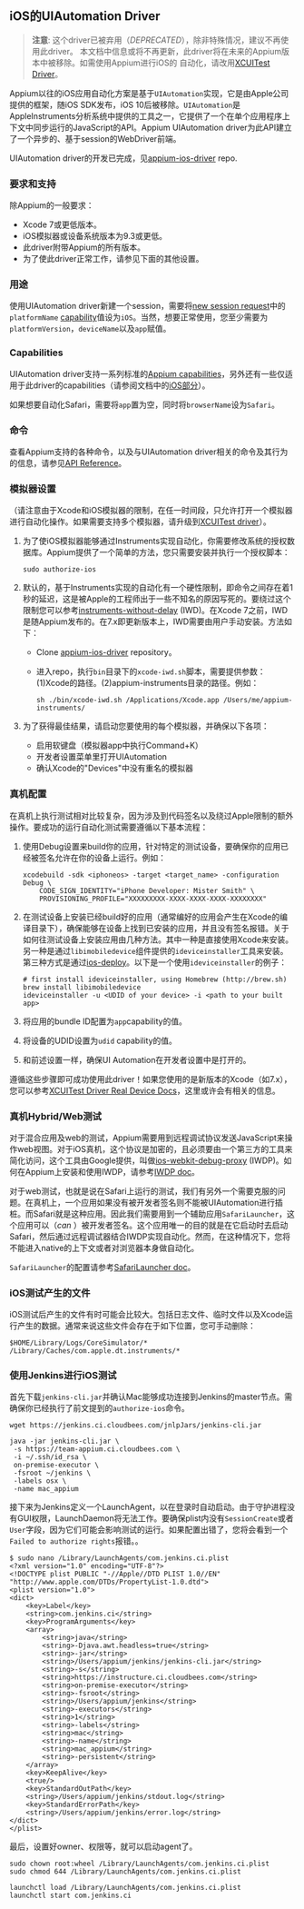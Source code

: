 ## iOS的UIAutomation Driver

> **注意**: 这个driver已被弃用（_DEPRECATED_），除非特殊情况，建议不再使用此driver。
> 本文档中信息或将不再更新，此driver将在未来的Appium版本中被移除。如需使用Appium进行iOS的
> 自动化，请改用[XCUITest Driver](/docs/cn/drivers/ios-xcuitest.md)。


Appium以往的iOS应用自动化方案是基于`UIAutomation`实现，它是由Apple公司提供的框架，随iOS SDK发布，iOS 10后被移除。`UIAutomation`是AppleInstruments分析系统中提供的工具之一，它提供了一个在单个应用程序上下文中同步运行的JavaScript的API。Appium UIAutomation driver为此API建立了一个异步的、基于session的WebDriver前端。


UIAutomation driver的开发已完成，见[appium-ios-driver](https://github.com/appium/appium-ios-driver) repo.

### 要求和支持

除Appium的一般要求：

* Xcode 7或更低版本。
* iOS模拟器或设备系统版本为9.3或更低。
* 此driver附带Appium的所有版本。
* 为了使此driver正常工作，请参见下面的其他设置。

### 用途

使用UIAutomation driver新建一个session，需要将[new session request](#TODO)中的`platformName` [capability](#TODO)值设为`iOS`。当然，想要正常使用，您至少需要为`platformVersion`，`deviceName`以及`app`赋值。


### Capabilities

UIAutomation driver支持一系列标准的[Appium capabilities](/docs/cn/writing-running-appium/caps.md)，另外还有一些仅适用于此driver的capabilities（请参阅文档中的[iOS部分](/docs/cn/writing-running-appium/caps.md#ios-only)）。

如果想要自动化Safari，需要将`app`置为空，同时将`browserName`设为`Safari`。

### 命令

查看Appium支持的各种命令，以及与UIAutomation driver相关的命令及其行为的信息，请参见[API Reference](#TODO)。


### 模拟器设置

（请注意由于Xcode和iOS模拟器的限制，在任一时间段，只允许打开一个模拟器进行自动化操作。如果需要支持多个模拟器，请升级到[XCUITest driver](ios-xcuitest.md)）。


1. 为了使iOS模拟器能够通过Instruments实现自动化，你需要修改系统的授权数据库。Appium提供了一个简单的方法，您只需要安装并执行一个授权脚本：

    ```
    sudo authorize-ios
    ```

1. 默认的，基于Instruments实现的自动化有一个硬性限制，即命令之间存在着1秒的延迟，这是被Apple的工程师出于一些不知名的原因写死的。要绕过这个限制您可以参考[instruments-without-delay](https://github.com/facebookarchive/instruments-without-delay)
(IWD)。在Xcode 7之前，IWD是随Appium发布的。在7.x即更新版本上，IWD需要由用户手动安装。方法如下：

    * Clone [appium-ios-driver](https://github.com/appium/appium-ios-driver) repository。
    * 进入repo，执行`bin`目录下的`xcode-iwd.sh`脚本，需要提供参数：(1)Xcode的路径。(2)appium-instruments目录的路径。例如：

        ```
        sh ./bin/xcode-iwd.sh /Applications/Xcode.app /Users/me/appium-instruments/
        ```

1. 为了获得最佳结果，请启动您要使用的每个模拟器，并确保以下各项：

    * 启用软键盘（模拟器app中执行Command+K）
    * 开发者设置菜单里打开UIAutomation
    * 确认Xcode的"Devices"中没有重名的模拟器

### 真机配置

在真机上执行测试相对比较复杂，因为涉及到代码签名以及绕过Apple限制的额外操作。要成功的运行自动化测试需要遵循以下基本流程：


1. 使用Debug设置来build你的应用，针对特定的测试设备，要确保你的应用已经被签名允许在你的设备上运行。例如：

    ```
    xcodebuild -sdk <iphoneos> -target <target_name> -configuration Debug \
        CODE_SIGN_IDENTITY="iPhone Developer: Mister Smith" \
        PROVISIONING_PROFILE="XXXXXXXXX-XXXX-XXXX-XXXX-XXXXXXXX"
    ```

1. 在测试设备上安装已经build好的应用（通常编好的应用会产生在Xcode的编译目录下），确保能够在设备上找到已安装的应用，并且没有签名报错。关于如何往测试设备上安装应用由几种方法。其中一种是直接使用Xcode来安装。另一种是通过`libimobiledevice`组件提供的`ideviceinstaller`工具来安装。第三种方式是通过[ios-deploy](https://npmjs.org/package/ios-deploy)。以下是一个使用`ideviceinstaller`的例子：

    ```
    # first install ideviceinstaller, using Homebrew (http://brew.sh)
    brew install libimobiledevice
    ideviceinstaller -u <UDID of your device> -i <path to your built app>
    ```

1. 将应用的bundle ID配置为`app`capability的值。
1. 将设备的UDID设置为`udid` capability的值。
1. 和前述设置一样，确保UI Automation在开发者设置中是打开的。

遵循这些步骤即可成功使用此driver！如果您使用的是新版本的Xcode（如7.x），您可以参考[XCUITest Driver Real Device Docs](/docs/cn/drivers/ios-xcuitest-real-devices.md)，这里或许会有相关的信息。

### 真机Hybrid/Web测试

对于混合应用及web的测试，Appium需要用到远程调试协议发送JavaScript来操作web视图。对于iOS真机，这个协议是加密的，且必须要由一个第三方的工具来简化访问，这个工具由Google提供，叫做[ios-webkit-debug-proxy](https://github.com/google/ios-webkit-debug-proxy)
(IWDP)。如何在Appium上安装和使用IWDP，请参考[IWDP doc](/docs/cn/writing-running-appium/web/ios-webkit-debug-proxy.md)。

对于web测试，也就是说在Safari上运行的测试，我们有另外一个需要克服的问题。在真机上，一个应用如果没有被开发者签名则不能被UIAutomation进行插桩。而Safari就是这种应用。因此我们需要用到一个辅助应用`SafariLauncher`，这个应用可以（_can_ ）被开发者签名。这个应用唯一的目的就是在它启动时去启动Safari，然后通过远程调试器结合IWDP实现自动化。然而，在这种情况下，您将不能进入native的上下文或者对浏览器本身做自动化。

`SafariLauncher`的配置请参考[SafariLauncher doc](/docs/cn/drivers/ios-uiautomation-safari-launcher.md)。

### iOS测试产生的文件

iOS测试后产生的文件有时可能会比较大。包括日志文件、临时文件以及Xcode运行产生的数据。通常来说这些文件会存在于如下位置，您可手动删除：

```
$HOME/Library/Logs/CoreSimulator/*
/Library/Caches/com.apple.dt.instruments/*
```

### 使用Jenkins进行iOS测试

首先下载`jenkins-cli.jar`并确认Mac能够成功连接到Jenkins的master节点。需确保你已经执行了前文提到的`authorize-ios`命令。

```
wget https://jenkins.ci.cloudbees.com/jnlpJars/jenkins-cli.jar

java -jar jenkins-cli.jar \
 -s https://team-appium.ci.cloudbees.com \
 -i ~/.ssh/id_rsa \
 on-premise-executor \
 -fsroot ~/jenkins \
 -labels osx \
 -name mac_appium
```

接下来为Jenkins定义一个LaunchAgent，以在登录时自动启动。由于守护进程没有GUI权限，LaunchDaemon将无法工作。要确保plist内没有`SessionCreate`或者`User`字段，因为它们可能会影响测试的运行。如果配置出错了，您将会看到一个`Failed to authorize rights`报错。。

```
$ sudo nano /Library/LaunchAgents/com.jenkins.ci.plist
<?xml version="1.0" encoding="UTF-8"?>
<!DOCTYPE plist PUBLIC "-//Apple//DTD PLIST 1.0//EN" "http://www.apple.com/DTDs/PropertyList-1.0.dtd">
<plist version="1.0">
<dict>
    <key>Label</key>
    <string>com.jenkins.ci</string>
    <key>ProgramArguments</key>
    <array>
        <string>java</string>
        <string>-Djava.awt.headless=true</string>
        <string>-jar</string>
        <string>/Users/appium/jenkins/jenkins-cli.jar</string>
        <string>-s</string>
        <string>https://instructure.ci.cloudbees.com</string>
        <string>on-premise-executor</string>
        <string>-fsroot</string>
        <string>/Users/appium/jenkins</string>
        <string>-executors</string>
        <string>1</string>
        <string>-labels</string>
        <string>mac</string>
        <string>-name</string>
        <string>mac_appium</string>
        <string>-persistent</string>
    </array>
    <key>KeepAlive</key>
    <true/>
    <key>StandardOutPath</key>
    <string>/Users/appium/jenkins/stdout.log</string>
    <key>StandardErrorPath</key>
    <string>/Users/appium/jenkins/error.log</string>
</dict>
</plist>
```

最后，设置好owner、权限等，就可以启动agent了。

```
sudo chown root:wheel /Library/LaunchAgents/com.jenkins.ci.plist
sudo chmod 644 /Library/LaunchAgents/com.jenkins.ci.plist

launchctl load /Library/LaunchAgents/com.jenkins.ci.plist
launchctl start com.jenkins.ci
```
